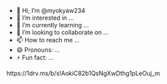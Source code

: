 - 👋 Hi, I’m @myokyaw234
- 👀 I’m interested in ...
- 🌱 I’m currently learning ...
- 💞️ I’m looking to collaborate on ...
- 📫 How to reach me ...
- 😄 Pronouns: ...
- ⚡ Fun fact: ...

<!---
myokyaw234/myokyaw234 is a ✨ special ✨ repository because its `README.md` (this file) appears on your GitHub profile.
You can click the Preview link to take a look at your changes.
--->https://1drv.ms/b/s!AokiC82b1QsNgXwDthg1pLeOuj_m